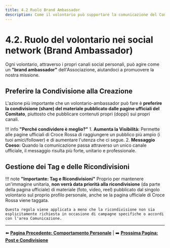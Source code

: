 ```yaml
---
title: 4.2 Ruolo Brand Ambassador
description: Come il volontario può supportare la comunicazione del Comitato agendo come "brand ambassador".
---
```


# 4.2. Ruolo del volontario nei social network (Brand Ambassador)

Ogni volontario, attraverso i propri canali social personali, può agire come un **"brand ambassador"** dell'Associazione, aiutandoci a promuovere la nostra missione.

## Preferire la Condivisione alla Creazione

L'azione più importante che un volontario-ambassador può fare è **preferire la condivisione (share) del materiale pubblicato dalle pagine ufficiali del Comitato**, piuttosto che pubblicare contenuti propri (doppi) sui propri canali.

!!! info **"Perché condividere è meglio?"**
    1.  **Aumenta la Visibilità:** Permette alle pagine ufficiali di Croce Rossa di raggiungere un pubblico più ampio (i tuoi amici/follower) e di aumentare l'utenza che ci segue.
    2.  **Messaggio Coeso:** Quando la comunicazione passa attraverso un unico canale ufficiale, il messaggio risulta più forte, unitario e professionale.

## Gestione dei Tag e delle Ricondivisioni

!!! note **"Importante: Tag e Ricondivisioni"**
    Proprio per mantenere un'immagine unitaria, **non verrà data priorità alla ricondivisione** (da parte della pagina ufficiale) di materiale (foto, video, reel) pubblicato dal singolo volontario sul proprio profilo personale, anche se la pagina ufficiale di Croce Rossa viene taggata.

    Questa regola viene applicata a meno che la ricondivisione non sia esplicitamente richiesta in occasione di campagne specifiche o accordi con l'area Comunicazione.

---

⬅️ **[Pagina Precedente: Comportamento Personale](comportamento_personale.md)** | ➡️ **[Prossima Pagina: Post e Condivisione](post_e_condivisione_ufficiale.md)**